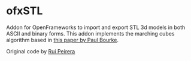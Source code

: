 # ofxSTL

Addon for OpenFrameworks to import and export STL 3d models in both ASCII and binary forms. 
This addon implements the marching cubes algorithm based in [this paper by Paul Bourke](local.wasp.uwa.edu.au/~pbourke/geometry/polygonise/).

Original code by [Rui Peirera](https://code.google.com/archive/p/ruicode/)
